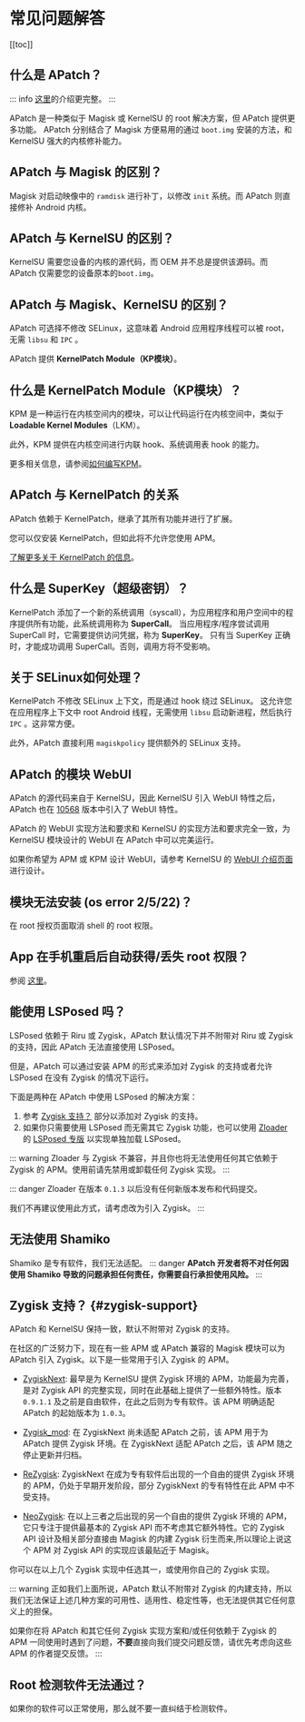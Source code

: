 # 常见问题解答

[[toc]]

## 什么是 APatch？

::: info
[这里](/zh_CN/what-is-apatch)的介绍更完整。
:::

APatch 是一种类似于 Magisk 或 KernelSU 的 root 解决方案，但 APatch 提供更多功能。
APatch 分别结合了 Magisk 方便易用的通过 `boot.img` 安装的方法，和 KernelSU 强大的内核修补能力。

## APatch 与 Magisk 的区别？

Magisk 对启动映像中的 `ramdisk` 进行补丁，以修改 `init` 系统。而 APatch 则直接修补 Android 内核。

## APatch 与 KernelSU 的区别？

KernelSU 需要您设备的内核的源代码，而 OEM 并不总是提供该源码。而 APatch 仅需要您的设备原本的`boot.img`。

## APatch 与 Magisk、KernelSU 的区别？

APatch 可选择不修改 SELinux，这意味着 Android 应用程序线程可以被 root，无需 `libsu` 和 `IPC` 。

APatch 提供 **KernelPatch Module（KP模块）**。

## 什么是 KernelPatch Module（KP模块）？

KPM 是一种运行在内核空间内的模块，可以让代码运行在内核空间中，类似于 **Loadable Kernel Modules**（LKM）。

此外，KPM 提供在内核空间进行内联 hook、系统调用表 hook 的能力。

更多相关信息，请参阅[如何编写KPM](https://github.com/bmax121/KernelPatch/blob/main/doc/zh-CN/module.md)。

## APatch 与 KernelPatch 的关系

APatch 依赖于 KernelPatch，继承了其所有功能并进行了扩展。

您可以仅安装 KernelPatch，但如此将不允许您使用 APM。

[了解更多关于 KernelPatch 的信息](https://github.com/bmax121/KernelPatch)。

## 什么是 SuperKey（超级密钥）？

KernelPatch 添加了一个新的系统调用（syscall），为应用程序和用户空间中的程序提供所有功能，此系统调用称为 **SuperCall**。 
当应用程序/程序尝试调用 SuperCall 时，它需要提供访问凭据，称为 **SuperKey**。
只有当 SuperKey 正确时，才能成功调用 SuperCall。否则，调用方将不受影响。

## 关于 SELinux如何处理？

KernelPatch 不修改 SELinux 上下文，而是通过 hook 绕过 SELinux。 这允许您在应用程序上下文中 root Android 线程，无需使用 `libsu` 启动新进程，然后执行 `IPC` 。这非常方便。

此外，APatch 直接利用 `magiskpolicy` 提供额外的 SELinux 支持。  

## APatch 的模块 WebUI

APatch 的源代码来自于 KernelSU，因此 KernelSU 引入 WebUI 特性之后，APatch 也在 [10568](https://github.com/bmax121/APatch/releases/tag/10568) 版本中引入了 WebUI 特性。

APatch 的 WebUI 实现方法和要求和 KernelSU 的实现方法和要求完全一致，为 KernelSU 模块设计的 WebUI 在 APatch 中可以完美运行。

如果你希望为 APM 或 KPM 设计 WebUI，请参考 KernelSU 的 [WebUI 介绍页面](https://kernelsu.org/zh_CN/guide/module-webui.html) 进行设计。

## 模块无法安装 (os error 2/5/22)？

在 root 授权页面取消 shell 的 root 权限。

## App 在手机重启后自动获得/丢失 root 权限？

参阅 [这里](https://t.me/APatchChannel/74)。

## 能使用 LSPosed 吗？

LSPosed 依赖于 Riru 或 Zygisk，APatch 默认情况下并不附带对 Riru 或 Zygisk 的支持，因此 APatch 无法直接使用 LSPosed。

但是，APatch 可以通过安装 APM 的形式来添加对 Zygisk 的支持或者允许 LSPosed 在没有 Zygisk 的情况下运行。

下面是两种在 APatch 中使用 LSPosed 的解决方案：

1. 参考 [Zygisk 支持？](#zygisk-support) 部分以添加对 Zygisk 的支持。
2. 如果你只需要使用 LSPosed 而无需其它 Zygisk 功能，也可以使用 [Zloader](https://github.com/Mufanc/z-loader) 的 [LSPosed 专版](https://t.me/mufanc_chan/28) 以实现单独加载 LSPosed。

::: warning
Zloader 与 Zygisk 不兼容，并且你也将无法使用任何其它依赖于 Zygisk 的 APM。使用前请先禁用或卸载任何 Zygisk 实现。
:::

::: danger
Zloader 在版本 `0.1.3` 以后没有任何新版本发布和代码提交。

我们不再建议使用此方式，请考虑改为引入 Zygisk。
:::

## 无法使用 Shamiko

Shamiko 是专有软件，我们无法适配。
::: danger
**APatch 开发者将不对任何因使用 Shamiko 导致的问题承担任何责任，你需要自行承担使用风险。**
:::

## Zygisk 支持？ {#zygisk-support}

APatch 和 KernelSU 保持一致，默认不附带对 Zygisk 的支持。

在社区的广泛努力下，现在有一些 APM 或 APatch 兼容的 Magisk 模块可以为 APatch 引入 Zygisk。以下是一些常用于引入 Zygisk 的 APM。

- [ZygiskNext](https://github.com/Dr-TSNG/ZygiskNext): 最早是为 KernelSU 提供 Zygisk 环境的 APM，功能最为完善，是对 Zygisk API 的完整实现，同时在此基础上提供了一些额外特性。版本 `0.9.1.1` 及之前是自由软件，在此之后则为专有软件。该 APM 明确适配 APatch 的起始版本为 `1.0.3`。

- [Zygisk_mod](https://github.com/Admirepowered/Zygisk_mod): 在 ZygiskNext 尚未适配 APatch 之前，该 APM 用于为 APatch 提供 Zygisk 环境。在 ZygiskNext 适配 APatch 之后，该 APM 随之停止更新并归档。

- [ReZygisk](https://github.com/PerformanC/ReZygisk): ZygiskNext 在成为专有软件后出现的一个自由的提供 Zygisk 环境的 APM，仍处于早期开发阶段，部分 ZygiskNext 的专有特性在此 APM 中不受支持。

- [NeoZygisk](https://github.com/JingMatrix/NeoZygisk): 在以上三者之后出现的另一个自由的提供 Zygisk 环境的 APM，它只专注于提供最基本的 Zygisk API 而不考虑其它额外特性。它的 Zygisk API 设计及相关部分直接由 Magisk 的内建 Zygisk 衍生而来,所以理论上说这个 APM 对 Zygisk API 的实现应该最贴近于 Magisk。

你可以在以上几个 Zygisk 实现中任选其一，或使用你自己的 Zygisk 实现。

::: warning
正如我们上面所说，APatch 默认不附带对 Zygisk 的内建支持，所以我们无法保证上述几种方案的可用性、适用性、稳定性等，也无法提供其它任何意义上的担保。

如果你在将 APatch 和其它任何 Zygisk 实现方案和/或任何依赖于 Zygisk 的 APM 一同使用时遇到了问题，**不要**直接向我们提交问题反馈，请优先考虑向这些 APM 的作者提交反馈。
:::

## Root 检测软件无法通过？

如果你的软件可以正常使用，那么就不要一直纠结于检测软件。
